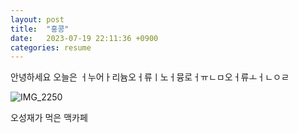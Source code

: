 ```yaml
---
layout: post
title:  "홍콩"
date:   2023-07-19 22:11:36 +0900
categories: resume
---
```



안녕하세요 오늘은 ㅓ누어ㅏ리늄오ㅓ류ㅣ노ㅓ뮹로ㅓㅠㄴㅁ오ㅓ류ㅗㅓㄴㅇㄹ

![IMG_2250](https://github.com/owjxyz/owjxyz.github.io/assets/89694988/0474ef3e-ce9b-46b9-b8a6-bbd320619a65)

오성재가 먹은 맥카페